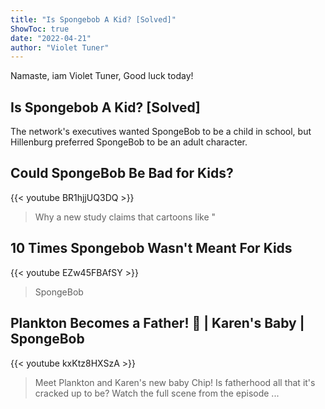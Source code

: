 ```yaml
---
title: "Is Spongebob A Kid? [Solved]"
ShowToc: true 
date: "2022-04-21"
author: "Violet Tuner" 
---
```


Namaste, iam Violet Tuner, Good luck today!
## Is Spongebob A Kid? [Solved]
The network's executives wanted SpongeBob to be a child in school, but Hillenburg preferred SpongeBob to be an adult character.

## Could SpongeBob Be Bad for Kids?
{{< youtube BR1hjjUQ3DQ >}}
>Why a new study claims that cartoons like "

## 10 Times Spongebob Wasn't Meant For Kids
{{< youtube EZw45FBAfSY >}}
>SpongeBob

## Plankton Becomes a Father! 🤖 | Karen's Baby | SpongeBob
{{< youtube kxKtz8HXSzA >}}
>Meet Plankton and Karen's new baby Chip! Is fatherhood all that it's cracked up to be? Watch the full scene from the episode ...

